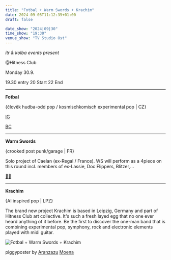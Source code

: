 ```yaml
---
title: "Fotbal + Warm Swords + Krachim"
date: 2024-09-05T11:12:35+01:00
draft: false

date_show: "2024|09|30"
time_show: "19:30"
venue_show: "TV Studio Ost"
---
```


_itr & kolba events present_

@Hitness Club

Monday 30.9.

19.30 entry
20 Start
22 End

---

**Fotbal**

{člověk hudba-odd pop / kosmischkomisch experimental pop | CZ}

[IG](https://www.instagram.com/fotbal_band/)

[BC](https://fotbal668.bandcamp.com)

---

**Warm Swords**

{crooked post punk/garage | FR}

Solo project of Caelan (ex-Regal / France). WS will perform as a 4piece on this round incl. members of ex-Lassie, Doc Flippers, Blitzer,...

[🔗🌲](https://linktr.ee/warmswords)

---

**Krachim**

{AI inspired pop | LPZ}

The brand new project Krachim is based in Leipzig, Germany and part of Hitness Club art collective. It's such a fresh layed egg that no one ever heard anything of it before. Be the first to discover the one-man band that is combining experimental pop, symphony, rock and electronic elements played with midi guitar.

![Fotbal + Warm Swords + Krachim](../../posters/2024-10-01.jpg)

piggyposter by [Aranzazu](https://aranzazumoena.com/) [Moena](https://www.instagram.com/aranzazumoena)
